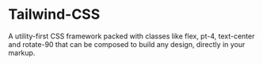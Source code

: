 # Tailwind-CSS
A utility-first CSS framework packed with classes like flex, pt-4, text-center and rotate-90 that can be composed to build any design, directly in your markup.
